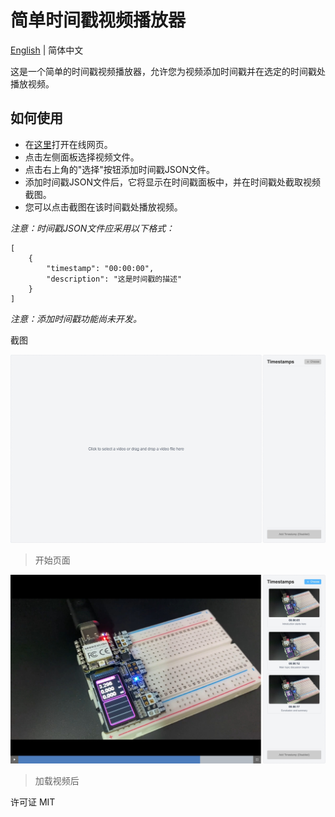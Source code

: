 # 简单时间戳视频播放器

[English](README.md) | 简体中文

这是一个简单的时间戳视频播放器，允许您为视频添加时间戳并在选定的时间戳处播放视频。

## 如何使用

- 在[这里](https://simple-timestamp-video-player.ioatlas.com/)打开在线网页。
- 点击左侧面板选择视频文件。
- 点击右上角的"选择"按钮添加时间戳JSON文件。
- 添加时间戳JSON文件后，它将显示在时间戳面板中，并在时间戳处截取视频截图。
- 您可以点击截图在该时间戳处播放视频。

*注意：时间戳JSON文件应采用以下格式：*
```
[
    {
        "timestamp": "00:00:00",
        "description": "这是时间戳的描述"
    }
]
```

*注意：添加时间戳功能尚未开发。*

截图

![截图](images/main.jpeg)
> 开始页面

![截图](images/loaded.jpeg)
> 加载视频后

许可证
MIT
